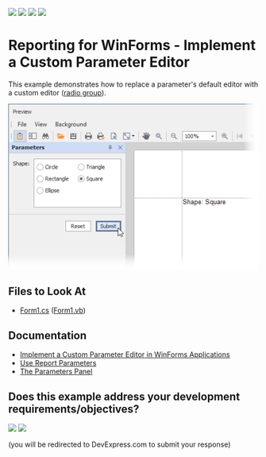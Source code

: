 <!-- default badges list -->
![](https://img.shields.io/endpoint?url=https://codecentral.devexpress.com/api/v1/VersionRange/441433493/24.2.1%2B)
[![](https://img.shields.io/badge/Open_in_DevExpress_Support_Center-FF7200?style=flat-square&logo=DevExpress&logoColor=white)](https://supportcenter.devexpress.com/ticket/details/T1055518)
[![](https://img.shields.io/badge/📖_How_to_use_DevExpress_Examples-e9f6fc?style=flat-square)](https://docs.devexpress.com/GeneralInformation/403183)
[![](https://img.shields.io/badge/💬_Leave_Feedback-feecdd?style=flat-square)](#does-this-example-address-your-development-requirementsobjectives)
<!-- default badges end -->
# Reporting for WinForms - Implement a Custom Parameter Editor

This example demonstrates how to replace a parameter's default editor with a custom editor ([radio group](https://docs.devexpress.com/WindowsForms/DevExpress.XtraEditors.RadioGroup)).

![Custom parameter editor](Images/custom-parameter-editor-example.png)

<!-- default file list -->

## Files to Look At

- [Form1.cs](./CS/XtraReport1.cs#L11) ([Form1.vb](./VB/XtraReport1.vb#L13))

<!-- default file list end -->

## Documentation

- [Implement a Custom Parameter Editor in WinForms Applications](https://docs.devexpress.com/XtraReports/5110)
- [Use Report Parameters](https://docs.devexpress.com/XtraReports/4812)
- [The Parameters Panel](https://docs.devexpress.com/XtraReports/402960)




<!-- feedback -->
## Does this example address your development requirements/objectives?

[<img src="https://www.devexpress.com/support/examples/i/yes-button.svg"/>](https://www.devexpress.com/support/examples/survey.xml?utm_source=github&utm_campaign=reporting-winforms-implement-custom-parameter-editor&~~~was_helpful=yes) [<img src="https://www.devexpress.com/support/examples/i/no-button.svg"/>](https://www.devexpress.com/support/examples/survey.xml?utm_source=github&utm_campaign=reporting-winforms-implement-custom-parameter-editor&~~~was_helpful=no)

(you will be redirected to DevExpress.com to submit your response)
<!-- feedback end -->
